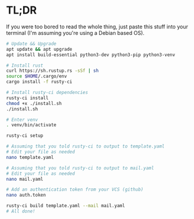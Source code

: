 # TL;DR

If you were too bored to read the whole thing, just paste this stuff into your terminal (I'm assuming you're using a Debian based OS).


```bash
# Update && Upgrade
apt update && apt upgrade
apt install build-essential python3-dev python3-pip python3-venv

# Install rust
curl https://sh.rustup.rs -sSf | sh
source $HOME/.cargo/env
cargo install -f rusty-ci

# Install rusty-ci dependencies
rusty-ci install
chmod +x ./install.sh
./install.sh

# Enter venv
. venv/bin/activate

rusty-ci setup

# Assuming that you told rusty-ci to output to template.yaml
# Edit your file as needed
nano template.yaml

# Assuming that you told rusty-ci to output to mail.yaml
# Edit your file as needed
nano mail.yaml

# Add an authentication token from your VCS (github)
nano auth.token

rusty-ci build template.yaml --mail mail.yaml
# All done!
```